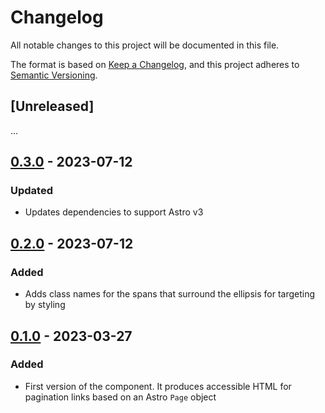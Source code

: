 # Changelog

All notable changes to this project will be documented in this file.

The format is based on [Keep a Changelog](https://keepachangelog.com/en/1.1.0/),
and this project adheres to [Semantic Versioning](https://semver.org/spec/v2.0.0.html).

## [Unreleased]

...

## [0.3.0](https://github.com/philnash/astro-components/compare/v0.2.0...v0.3.0) - 2023-07-12

### Updated

- Updates dependencies to support Astro v3

## [0.2.0](https://github.com/philnash/astro-components/compare/v0.1.0...v0.2.0) - 2023-07-12

### Added

- Adds class names for the spans that surround the ellipsis for targeting by styling

## [0.1.0](https://github.com/philnash/astro-components/tree/v0.1.0/packages/astro-pagination) - 2023-03-27

### Added

- First version of the component. It produces accessible HTML for pagination links based on an Astro `Page` object